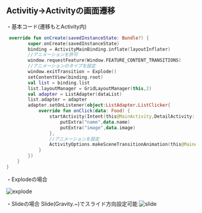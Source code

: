 ## Activitiy→Activityの画面遷移

・基本コード(遷移もとActivity内)

```kotlin
 override fun onCreate(savedInstanceState: Bundle?) {
        super.onCreate(savedInstanceState)
        binding = ActivityMainBinding.inflate(layoutInflater)
        //アニメーションを許可
        window.requestFeature(Window.FEATURE_CONTENT_TRANSITIONS)
        //アニメーションのタイプを設定
        window.exitTransition = Explode()
        setContentView(binding.root)
        val list = binding.list
        list.layoutManager = GridLayoutManager(this,2)
        val adapter = ListAdapter(dataList)
        list.adapter = adapter
        adapter.setOnListener(object:ListAdapter.ListClicker{
            override fun onClick(data: Food) {
                startActivity(Intent(this@MainActivity,DetailActivity::class.java).apply {
                    putExtra("name",data.name)
                    putExtra("image",data.image)
                },
                //アニメーションを設定
                ActivityOptions.makeSceneTransitionAnimation(this@MainActivity).toBundle())
            }
        })
    }
}
```

・Explodeの場合

![explode](https://github.com/tomoya-hiraiwa/Android_kotlin_memo/blob/main/video/explode.gif)

・Slideの場合 Slide(Gravity.~)でスライド方向設定可能
![slide](https://github.com/tomoya-hiraiwa/Android_kotlin_memo/blob/main/video/Slide.gif)

